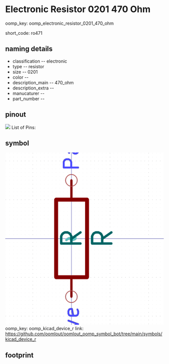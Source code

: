 # Electronic Resistor 0201 470 Ohm
oomp_key: oomp_electronic_resistor_0201_470_ohm  

short_code: ro471
## naming details
* classification -- electronic
* type -- resistor
* size -- 0201
* color -- 
* description_main -- 470_ohm
* description_extra -- 
* manucaturer -- 
* part_number -- 
## pinout
![](working_pinout_600.png)
List of Pins:

## symbol

![](symbol/0/working/working_600.png)  
oomp_key: oomp_kicad_device_r
link: https://github.com/oomlout/oomlout_oomp_symbol_bot/tree/main/symbols/kicad_device_r


## footprint
